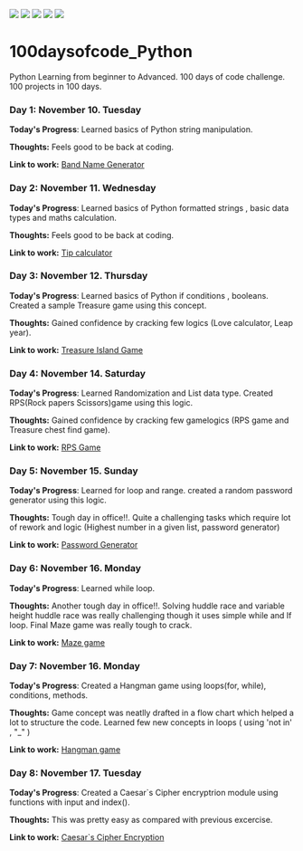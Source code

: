 <!-- Adding Badges -->

![](https://img.shields.io/github/issues/Prasathdv/100daysofcode_Python?style=flat&logo=appveyor)
![](https://img.shields.io/github/forks/Prasathdv/100daysofcode_Python?style=flat&logo=appveyor)
![](https://img.shields.io/github/stars/Prasathdv/100daysofcode_Python?style=flat&logo=appveyor)
![](https://img.shields.io/github/license/Prasathdv/100daysofcode_Python?style=flat&logo=appveyor)
![](https://img.shields.io/twitter/url?url=https%3A%2F%2Fgithub.com%2FPrasathdv%2F100daysofcode_Python?style=flat&logo=appveyor)

# 100daysofcode_Python

Python Learning from beginner to Advanced. 100 days of code challenge. 100 projects in 100 days.

### Day 1: November 10. Tuesday

**Today's Progress**: Learned basics of Python string manipulation.

**Thoughts:** Feels good to be back at coding.

**Link to work:** [Band Name Generator](https://github.com/Prasathdv/100daysofcode_Python/tree/main/Day%2001%20-%20Band%20Name%20Generator)

### Day 2: November 11. Wednesday

**Today's Progress**: Learned basics of Python formatted strings , basic data types and maths calculation.

**Thoughts:** Feels good to be back at coding.

**Link to work:** [Tip calculator](https://repl.it/@Prasathdv/tip-calculator-start)

### Day 3: November 12. Thursday

**Today's Progress**: Learned basics of Python if conditions , booleans. Created a sample Treasure game using this concept.

**Thoughts:** Gained confidence by cracking few logics (Love calculator, Leap year).

**Link to work:** [Treasure Island Game](https://repl.it/@Prasathdv/treasure-island-start#main.py)

### Day 4: November 14. Saturday

**Today's Progress**: Learned Randomization and List data type. Created RPS(Rock papers Scissors)game using this logic.

**Thoughts:** Gained confidence by cracking few gamelogics (RPS game and Treasure chest find game).

**Link to work:** [RPS Game](https://repl.it/@Prasathdv/rock-paper-scissors-start#main.py)

### Day 5: November 15. Sunday

**Today's Progress**: Learned for loop and range. created a random password generator using this logic.

**Thoughts:** Tough day in office!!. Quite a challenging tasks which require lot of rework and logic (Highest number in a given list, password generator)

**Link to work:** [Password Generator](https://repl.it/@Prasathdv/password-generator-start#main.py)

### Day 6: November 16. Monday

**Today's Progress**: Learned while loop.

**Thoughts:** Another tough day in office!!. Solving huddle race and variable height huddle race was really challenging though it uses simple while and If loop. Final Maze game was really tough to crack.

**Link to work:** [Maze game](https://reeborg.ca/reeborg.html?lang=en&mode=python&menu=worlds%2Fmenus%2Freeborg_intro_en.json&name=Maze&url=worlds%2Ftutorial_en%2Fmaze1.json)

### Day 7: November 16. Monday

**Today's Progress**: Created a Hangman game using loops(for, while), conditions, methods.

**Thoughts:** Game concept was neatlly drafted in a flow chart which helped a lot to structure the code. Learned few new concepts in loops ( using 'not in' , "\_" )

**Link to work:** [Hangman game](https://repl.it/@Prasathdv/Day-7-Hangman-5-Start#main.py)

### Day 8: November 17. Tuesday

**Today's Progress**: Created a Caesar`s Cipher encryptrion module using functions with input and index().

**Thoughts:** This was pretty easy as compared with previous excercise.

**Link to work:** [Caesar`s Cipher Encryption](https://repl.it/@Prasathdv/caesar-cipher-4-start#main.py)
